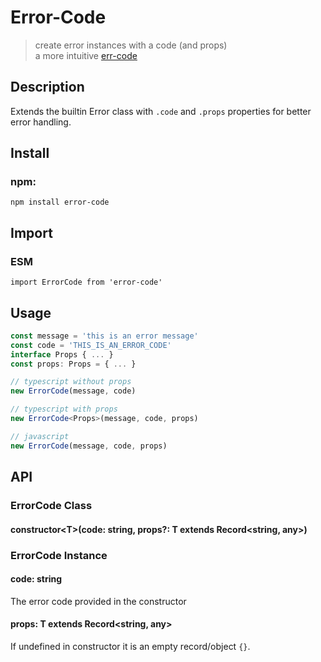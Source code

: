 # Error-Code

> create error instances with a code (and props)<br/>
> a more intuitive [err-code](https://github.com/IndigoUnited/js-err-code)<br/>

## Description

Extends the builtin Error class with `.code` and `.props` properties for better error handling.

## Install

### npm:

`npm install error-code`

## Import

### ESM

`import ErrorCode from 'error-code'`

<!--
### CJS

`const ErrorCode = require('error-code')`
-->

## Usage

```ts
const message = 'this is an error message'
const code = 'THIS_IS_AN_ERROR_CODE'
interface Props { ... }
const props: Props = { ... }

// typescript without props
new ErrorCode(message, code)

// typescript with props
new ErrorCode<Props>(message, code, props)

// javascript
new ErrorCode(message, code, props)
```

## API

### ErrorCode Class

#### constructor\<T\>(code: string, props?: T extends Record<string, any>)

### ErrorCode Instance

#### code: string

The error code provided in the constructor

#### props: T extends Record<string, any>

If undefined in constructor it is an empty record/object `{}`.

